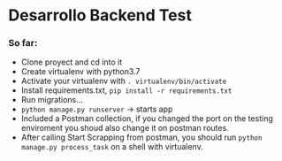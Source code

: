 # Desarrollo Backend Test

### So far:

* Clone proyect and cd into it
* Create virtualenv with python3.7
* Activate your virtualenv with ```. virtualenv/bin/activate```
* Install requirements.txt, ```pip install -r requirements.txt```
* Run migrations...
* ```python manage.py runserver``` -> starts app
* Included a Postman collection, if you changed the port on the testing enviroment you shoud also change it on postman routes.
* After calling Start Scrapping from postman, you should run ```python manage.py process_task``` on a shell with virtualenv.